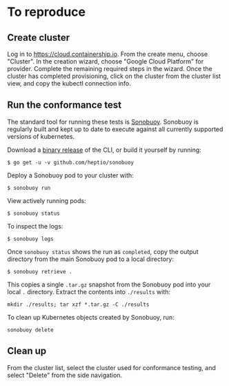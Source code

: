 # To reproduce

## Create cluster

Log in to https://cloud.containership.io. From the create menu, choose "Cluster". In the creation wizard, choose "Google Cloud Platform" for provider. Complete the remaining required steps in the wizard. Once the cluster has completed provisioning, click on the cluster from the cluster list view, and copy the kubectl connection info.

## Run the conformance test

The standard tool for running these tests is
[Sonobuoy](https://github.com/heptio/sonobuoy).  Sonobuoy is 
regularly built and kept up to date to execute against all 
currently supported versions of kubernetes.

Download a [binary release](https://github.com/heptio/sonobuoy/releases) of the CLI, or build it yourself by running:

```
$ go get -u -v github.com/heptio/sonobuoy
```

Deploy a Sonobuoy pod to your cluster with:

```
$ sonobuoy run
```

View actively running pods:

```
$ sonobuoy status 
```

To inspect the logs:

```
$ sonobuoy logs
```

Once `sonobuoy status` shows the run as `completed`, copy the output directory from the main Sonobuoy pod to
a local directory:

```
$ sonobuoy retrieve .
```

This copies a single `.tar.gz` snapshot from the Sonobuoy pod into your local
`.` directory. Extract the contents into `./results` with:

```
mkdir ./results; tar xzf *.tar.gz -C ./results
```

To clean up Kubernetes objects created by Sonobuoy, run:

```
sonobuoy delete
```

## Clean up
From the cluster list, select the cluster used for conformance testing, and select "Delete" from the side navigation.

